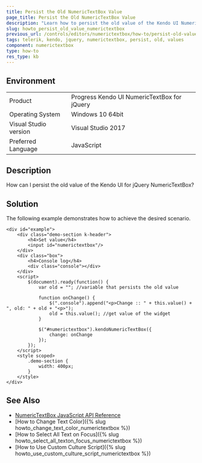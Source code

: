 ```yaml
---
title: Persist the Old NumericTextBox Value
page_title: Persist the Old NumericTextBox Value
description: "Learn how to persist the old value of the Kendo UI NumericTextBox widget."
slug: howto_persist_old_value_numerictextbox
previous_url: /controls/editors/numerictextbox/how-to/persist-old-value
tags: telerik, kendo, jquery, numerictextbox, persist, old, values
component: numerictextbox
type: how-to
res_type: kb
---
```


## Environment

<table>
 <tr>
  <td>Product</td>
  <td>Progress Kendo UI NumericTextBox for jQuery</td>
 </tr>
 <tr>
  <td>Operating System</td>
  <td>Windows 10 64bit</td>
 </tr>
 <tr>
  <td>Visual Studio version</td>
  <td>Visual Studio 2017</td>
 </tr>
 <tr>
  <td>Preferred Language</td>
  <td>JavaScript</td>
 </tr>
</table>

## Description

How can I persist the old value of the Kendo UI for jQuery NumericTextBox?

## Solution

The following example demonstrates how to achieve the desired scenario.



```dojo
<div id="example">
    <div class="demo-section k-header">
        <h4>Set value</h4>
        <input id="numerictextbox"/>
    </div>
    <div class="box">
        <h4>Console log</h4>
        <div class="console"></div>
    </div>
    <script>
        $(document).ready(function() {
            var old = ""; //variable that persists the old value

            function onChange() {
                $(".console").append("<p>Change :: " + this.value() + ", old: " + old + "<p>");
                old = this.value(); //get value of the widget
            }

            $("#numerictextbox").kendoNumericTextBox({
                change: onChange
            });
        });
    </script>
    <style scoped>
        .demo-section {
            width: 400px;
        }
    </style>
</div>
```

## See Also

* [NumericTextBox JavaScript API Reference](/api/javascript/ui/numerictextbox)
* [How to Change Text Color]({% slug howto_change_text_color_numerictextbox %})
* [How to Select All Text on Focus]({% slug howto_select_all_texton_focus_numerictextbox %})
* [How to Use Custom Culture Script]({% slug howto_use_custom_culture_script_numerictextbox %})
